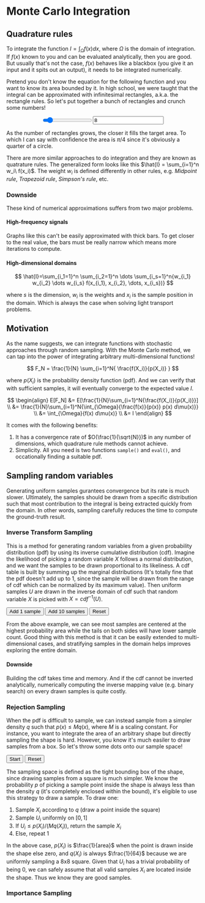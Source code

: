 # Monte Carlo Integration

## Quadrature rules
To integrate the function $I = \int_{\Omega}{f(x) dx}$, where $\Omega$ is the domain of integration. If $f(x)$ known to you and can be evaluated analytically, then you are good. But usually that's not the case, $f(x)$ behaves like a blackbox (you give it an input and it spits out an output), it needs to be integrated numerically. 

Pretend you don't know the equation for the following function and you want to know its area bounded by it. In high school, we were taught that the integral can be approximated with infinitesimal rectangles, a.k.a. the rectangle rules. So let's put together a bunch of rectangles and crunch some numbers!

<div id="rectangle-rule"></div>
<div style="display:flex; justify-content:center; width:100%; text-align:center">
  <input id="myRange" type="range" min="2" max="64" value="8" >
  <input id="textInput" type="text" value="8">
</div>

As the number of rectangles grows, the closer it fills the target area. To which I can say with confidence the area is $\pi/4$ since it's obviously a quarter of a circle. 

There are more similar approaches to do integration and they are known as quatrature rules. The generalized form looks like this $\hat{I} = \sum_{i=1}^n w_i\ f(x_i)$. The weight $w_i$ is defined differently in other rules, e.g. _Midpoint rule_, _Trapezoid rule_, _Simpson's rule_, etc. 

### Downside
These kind of numerical approximations suffers from two major problems. 

#### High-frequency signals
<div id="high-frequency"></div>
Graphs like this can't be easily approximated with thick bars. To get closer to the real value, the bars must be really narrow which means more iterations to compute. 

#### High-dimensional domains
$$
\hat{I}=\sum_{i_1=1}^n \sum_{i_2=1}^n \dots \sum_{i_s=1}^n{w_{i_1} w_{i_2} \dots w_{i_s} f(x_{i_1}, x_{i_2}, \dots, x_{i_s})}
$$

where $s$ is the dimension, $w_i$ is the weights and $x_i$ is the sample position in the domain. Which is always the case when solving light transport problems.

## Motivation
As the name suggests, we can integrate functions with stochastic approaches through random sampling. With the Monte Carlo method, we can tap into the power of integrating arbitrary multi-dimensional functions!

$$
F_N = \frac{1}{N} \sum_{i=1}^N{ \frac{f(X_i)}{p(X_i)} }
$$

where $p(X_i)$ is the probability density function (pdf). And we can verify that with sufficient samples, it will eventually converge to the expected value $I$.

$$
\begin{align}
E[F_N] &= E[\frac{1}{N}\sum_{i=1}^N{\frac{f(X_i)}{p(X_i)}}] \\
&= \frac{1}{N}\sum_{i=1}^N{\int_{\Omega}{\frac{f(x)}{p(x)} p(x) d\mu(x)}} \\
&= \int_{\Omega}{f(x) d\mu(x)} \\
&= I
\end{align}
$$

It comes with the following benefits:

1. It has a convergence rate of $O(\frac{1}{\sqrt{N}})$ in any number of dimensions, which quadrature rule methods cannot achieve.
2. Simplicity. All you need is two functions `sample()` and `eval()`, and occationally finding a suitable pdf.

## Sampling random variables
Generating uniform samples gurantees convergence but its rate is much slower. Ultimately, the samples should be drawn from a specific distribution such that most contribution to the integral is being extracted quickly from the domain. In other words, sampling carefully reduces the time to compute the ground-truth result.

### Inverse Transform Sampling
This is a method for generating random variables from a given probability distribution (pdf) by using its inverse cumulative distribution (cdf). Imagine the likelihood of picking a random variable $X$ follows a normal distribution, and we want the samples to be drawn proportional to its likeliness. A cdf table is built by summing up the marginal distributions (It's totally fine that the pdf doesn't add up to 1, since the sample will be drawn from the range of cdf which can be normalized by its maximum value). Then uniform samples $U$ are drawn in the inverse domain of cdf such that random variable $X$ is picked with $X = cdf^{-1}(U)$.

<div class="d-flex">
  <div id="normal-distribution" style="flex: 1"></div>
  <div id="cumulative-distribution" style="flex: 1"></div>
</div>
<button type="button" class="btn d-inline" id="cdf-1">Add 1 sample</button>
<button type="button" class="btn d-inline" id="cdf-10">Add 10 samples</button>
<button type="button" class="btn d-inline" id="cdf-reset">Reset</button>

From the above example, we can see most samples are centered at the highest probability area while the tails on both sides will have lower sample count. Good thing with this method is that it can be easily extended to multi-dimensional cases, and stratifying samples in the domain helps improves exploring the entire domain. 

#### Downside
Building the cdf takes time and memory. And if the cdf cannot be inverted analytically, numerically computing the inverse mapping value (e.g. binary search) on every drawn samples is quite costly. 

### Rejection Sampling
When the pdf is difficult to sample, we can instead sample from a simpler density $q$ such that $p(x) \le M q(x)$, where $M$ is a scaling constant. For instance, you want to integrate the area of an arbitrary shape but directly sampling the shape is hard. However, you know it's much easiler to draw samples from a box. So let's throw some dots onto our sample space!

<div id="rejection-graph"></div>
<button type="button" class="btn d-inline" id="rejection-start">Start</button>
<button type="button" class="btn d-inline" id="rejection-reset">Reset</button>

The sampling space is defined as the tight bounding box of the shape, since drawing samples from a square is much simpler. We know the probability $p$ of picking a sample point inside the shape is always less than the density $q$ (it's completely enclosed within the bound), it's eligible to use this strategy to draw a sample. To draw one:

1. Sample $X_i$ according to $q$ (draw a point inside the square)
2. Sample $U_i$ uniformly on $[0, 1]$
3. If $U_i \le p(X_i) / (Mq(X_i))$, return the sample $X_i$
4. Else, repeat 1

In the above case, $p(X_i)$ is $\frac{1}{area}$ when the point is drawn inside the shape else zero, and $q(X_i)$ is always $\frac{1}{64}$ because we are uniformly sampling a 8x8 square. Given that $U_i$ has a trivial probability of being 0, we can safely assume that all valid samples $X_i$ are located inside the shape. Thus we know they are good samples.

### Importance Sampling